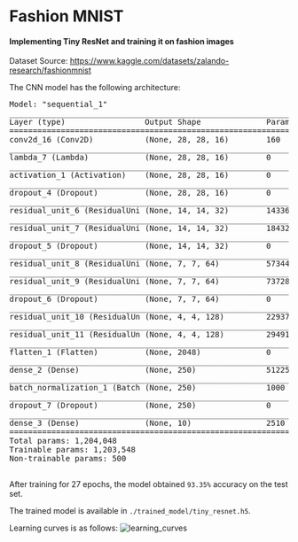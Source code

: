 # Fashion MNIST
#### **Implementing Tiny ResNet and training it on fashion images**

Dataset Source: https://www.kaggle.com/datasets/zalando-research/fashionmnist

The CNN model has the following architecture: 
<pre>
Model: "sequential_1"
_________________________________________________________________
Layer (type)                 Output Shape              Param #   
=================================================================
conv2d_16 (Conv2D)           (None, 28, 28, 16)        160       
_________________________________________________________________
lambda_7 (Lambda)            (None, 28, 28, 16)        0         
_________________________________________________________________
activation_1 (Activation)    (None, 28, 28, 16)        0         
_________________________________________________________________
dropout_4 (Dropout)          (None, 28, 28, 16)        0         
_________________________________________________________________
residual_unit_6 (ResidualUni (None, 14, 14, 32)        14336     
_________________________________________________________________
residual_unit_7 (ResidualUni (None, 14, 14, 32)        18432     
_________________________________________________________________
dropout_5 (Dropout)          (None, 14, 14, 32)        0         
_________________________________________________________________
residual_unit_8 (ResidualUni (None, 7, 7, 64)          57344     
_________________________________________________________________
residual_unit_9 (ResidualUni (None, 7, 7, 64)          73728     
_________________________________________________________________
dropout_6 (Dropout)          (None, 7, 7, 64)          0         
_________________________________________________________________
residual_unit_10 (ResidualUn (None, 4, 4, 128)         229376    
_________________________________________________________________
residual_unit_11 (ResidualUn (None, 4, 4, 128)         294912    
_________________________________________________________________
flatten_1 (Flatten)          (None, 2048)              0         
_________________________________________________________________
dense_2 (Dense)              (None, 250)               512250    
_________________________________________________________________
batch_normalization_1 (Batch (None, 250)               1000      
_________________________________________________________________
dropout_7 (Dropout)          (None, 250)               0         
_________________________________________________________________
dense_3 (Dense)              (None, 10)                2510      
=================================================================
Total params: 1,204,048
Trainable params: 1,203,548
Non-trainable params: 500
_________________________________________________________________
</pre>


After training for 27 epochs, the model obtained ``93.35%`` accuracy on the test set. 

The trained model is available in ``./trained_model/tiny_resnet.h5``.

Learning curves is as follows:
![learning_curves](https://user-images.githubusercontent.com/77887540/235919535-4093c0c9-bbfc-4103-8185-a45911a8f6bd.png)
